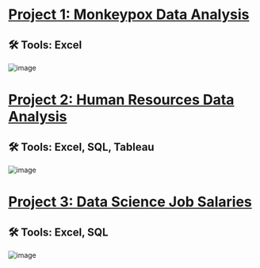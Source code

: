 # [Project 1: Monkeypox Data Analysis](https://github.com/TyreqPW/DA_Portfolio/tree/main/Project1)
## :hammer_and_wrench: Tools: Excel
![image](https://user-images.githubusercontent.com/112139192/187305284-bd96b18a-1c24-4db4-bb9b-b12b5398662c.png)



# [Project 2: Human Resources Data Analysis](https://github.com/TyreqPW/DA_Portfolio/tree/main/Project2) 
## :hammer_and_wrench: Tools: Excel, SQL, Tableau
![image](https://user-images.githubusercontent.com/112139192/187117338-79b114da-f3a9-4a7d-b353-a00d588b734c.png)

# [Project 3: Data Science Job Salaries](https://github.com/TyreqPW/DA_Portfolio/blob/main/Project3/README.md)

## :hammer_and_wrench: Tools: Excel, SQL

![image](https://user-images.githubusercontent.com/112139192/190534236-00c750c3-74e8-477a-99e4-8d729ebb0469.png)




